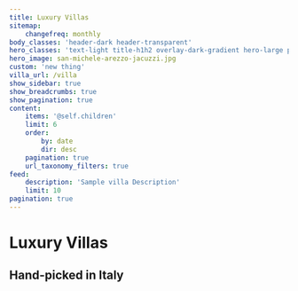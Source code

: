 ```yaml
---
title: Luxury Villas
sitemap:
    changefreq: monthly
body_classes: 'header-dark header-transparent'
hero_classes: 'text-light title-h1h2 overlay-dark-gradient hero-large parallax'
hero_image: san-michele-arezzo-jacuzzi.jpg
custom: 'new thing'
villa_url: /villa
show_sidebar: true
show_breadcrumbs: true
show_pagination: true
content:
    items: '@self.children'
    limit: 6
    order:
        by: date
        dir: desc
    pagination: true
    url_taxonomy_filters: true
feed:
    description: 'Sample villa Description'
    limit: 10
pagination: true
---
```


# Luxury Villas
## Hand-picked in Italy
